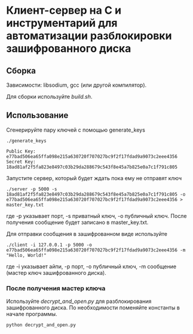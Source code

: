 # Клиент-сервер на C и инструментарий для автоматизации разблокировки зашифрованного диска

## Сборка

Зависимости: libsodium, gcc (или другой компилятор).

Для сборки используйте *build.sh*.

## Использование

Сгенерируйте пару ключей с помощью generate_keys

`./generate_keys`
```
Public Key: e77bad506ea65ffa098e215a630720f707027bc9f2f17fdad9a9073c2eee4356
Secret Key: 18ad81af2f5fa823e8497c03b29da288679c543f8e45a7b825e0a7c1f791c805
```

Запустите сервер, который будет ждать пока ему не отправят ключ

`./server -p 5000 -s 18ad81af2f5fa823e8497c03b29da288679c543f8e45a7b825e0a7c1f791c805 -o e77bad506ea65ffa098e215a630720f707027bc9f2f17fdad9a9073c2eee4356 > master_key.txt`

где -p указывает порт, -s приватный ключ, -o публичный ключ. После получения сообщение будет записано в master_key.txt.

Для отправки сообщения в зашифрованном виде используйте

`./client -i 127.0.0.1 -p 5000 -o e77bad506ea65ffa098e215a630720f707027bc9f2f17fdad9a9073c2eee4356 -m "Hello, World!"`

где -i указывает айпи, -p порт, -o публичный ключ, -m сообщение (мастер ключ зашифрованного диска).

### После получения мастер ключа

Используйте *decrypt_and_open.py* для разблокирования зашифрованного диска. По необходимости поменяйте константы в начале программы. 

`python decrypt_and_open.py`
